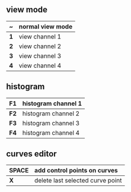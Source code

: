 ## view mode ##

| **~** | normal view mode |
|:------|:-----------------|
| **1** | view channel 1   |
| **2** | view channel 2   |
| **3** | view channel 3   |
| **4** | view channel 4   |

## histogram ##

| **F1** | histogram channel 1 |
|:-------|:--------------------|
| **F2** | histogram channel 2 |
| **F3** | histogram channel 3 |
| **F4** | histogram channel 4 |

## curves editor ##

| **SPACE** | add control points on curves |
|:----------|:-----------------------------|
| **X**     | delete last selected curve point |
